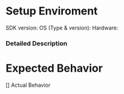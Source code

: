 # Setup Enviroment 
SDK version: 
OS (Type & version): 
Hardware:

### Detailed Description

# Expected Behavior

[] Actual Behavior
